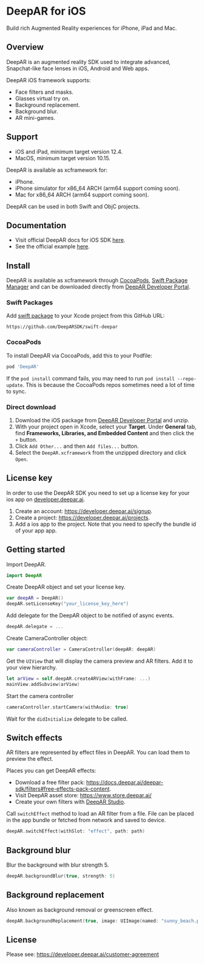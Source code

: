 # DeepAR for iOS

Build rich Augmented Reality experiences for iPhone, iPad and Mac.

## Overview

DeepAR is an augmented reality SDK used to integrate advanced,
Snapchat-like face lenses in iOS, Android and Web apps.

DeepAR iOS framework supports:
- Face filters and masks.
- Glasses virtual try on.
- Background replacement.
- Background blur.
- AR mini-games.

## Support

- iOS and iPad, minimum target version 12.4.
- MacOS, minimum target version 10.15.

DeepAR is available as xcframework for:
- iPhone.
- iPhone simulator for x86_64 ARCH (arm64 support coming soon).
- Mac for x86_64 ARCH (arm64 support coming soon).

DeepAR can be used in both Swift and ObjC projects.

## Documentation

- Visit official DeepAR docs for iOS SDK [here](https://docs.deepar.ai/deepar-sdk/platforms/ios/overview).
- See the official example [here](https://github.com/DeepARSDK/quickstart-ios-swift).

## Install

DeepAR is available as xcframework 
through [CocoaPods](https://cocoapods.org/), [Swift Package Manager](https://developer.apple.com/documentation/xcode/adding-package-dependencies-to-your-app)
and can be downloaded directly from [DeepAR Developer Portal](https://developer.deepar.ai/downloads).

### Swift Packages

Add [swift package](https://developer.apple.com/documentation/xcode/adding-package-dependencies-to-your-app) to your Xcode project
from this GitHub URL: 
```text
https://github.com/DeepARSDK/swift-deepar
```

### CocoaPods

To install DeepAR via CocoaPods, add this to your Podfile:
```ruby
pod 'DeepAR'
```

If the `pod install` command fails, you may need to run `pod install --repo-update`.
This is because the CocoaPods repos sometimes need a lot of time to sync.

### Direct download

1. Download the iOS package from [DeepAR Developer Portal](https://developer.deepar.ai/downloads) and unzip.
2. With your project open in Xcode, select your **Target**. Under **General** tab, find **Frameworks, Libraries, and Embedded Content** and then click the `+` button.
3. Click `Add Other...` and then `Add files...` button.
4. Select the `DeepAR.xcframework` from the unzipped directory and click `Open`.

## License key

In order to use the DeepAR SDK you need to set up a license key for your ios app on [developer.deepar.ai](https://developer.deepar.ai).
1. Create an account: https://developer.deepar.ai/signup.
2. Create a project: https://developer.deepar.ai/projects.
3. Add a ios app to the project. Note that you need to specify the bundle id of your app app.

## Getting started

Import DeepAR.
```swift
import DeepAR
```

Create DeepAR object and set your license key.
```swift
var deepAR = DeepAR()
deepAR.setLicenseKey("your_license_key_here")
```

Add delegate for the DeepAR object to be notified of async events.
```swift
deepAR.delegate = ...
```

Create CameraController object:
```swift
var cameraController = CameraController(deepAR: deepAR)
```

Get the `UIView` that will display the camera preview and AR filters.
Add it to your view hierarchy.
```swift
let arView = self.deepAR.createARView(withFrame: ...)
mainView.addSubview(arView)
```

Start the camera controller
```swift
cameraController.startCamera(withAudio: true)
```

Wait for the `didInitialize` delegate to be called.

## Switch effects

AR filters are represented by effect files in DeepAR. You can load them to preview the effect.

Places you can get DeepAR effects:
- Download a free filter pack: https://docs.deepar.ai/deepar-sdk/filters#free-effects-pack-content.
- Visit DeepAR asset store: https://www.store.deepar.ai/
- Create your own filters with [DeepAR Studio](https://www.deepar.ai/creator-studio).

Call `switchEffect` method to load an AR filter from a file.
File can be placed in the app bundle or fetched from network and saved to device.
```swift
deepAR.switchEffect(withSlot: "effect", path: path)
```

## Background blur

Blur the background with blur strength 5.
```swift
deepAR.backgroundBlur(true, strength: 5)
```

## Background replacement

Also known as background removal or greenscreen effect.

```swift
deepAR.backgroundReplacement(true, image: UIImage(named: "sunny_beach.png"))
```

## License

Please see: https://developer.deepar.ai/customer-agreement
